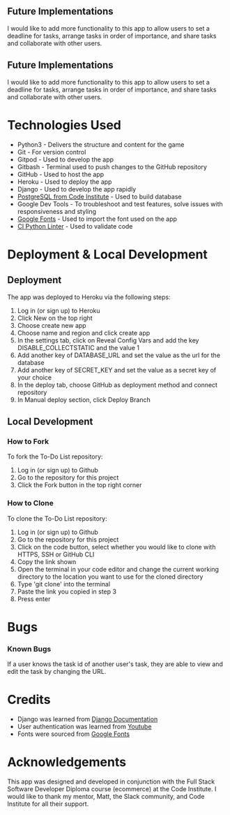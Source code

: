


## Future Implementations
 I would like to add more functionality to this app to allow users to set a deadline for tasks, arrange tasks in order of importance, and share tasks and collaborate with other users.

## Future Implementations
 I would like to add more functionality to this app to allow users to set a deadline for tasks, arrange tasks in order of importance, and share tasks and collaborate with other users.

# Technologies Used
* Python3 - Delivers the structure and content for the game
* Git - For version control
* Gitpod - Used to develop the app
* Gitbash - Terminal used to push changes to the GitHub repository
* GitHub - Used to host the app
* Heroku - Used to deploy the app
* Django - Used to develop the app rapidly
* [PostgreSQL from Code Institute](https://dbs.ci-dbs.net/) - Used to build database
* Google Dev Tools - To troubleshoot and test features, solve issues with responsiveness and styling
* [Google Fonts](https://fonts.google.com/) - Used to import the font used on the app
*  [CI Python Linter](https://pep8ci.herokuapp.com/) - Used to validate code

# Deployment & Local Development
## Deployment
The app was deployed to Heroku via the following steps:
1. Log in (or sign up) to Heroku
2. Click New on the top right
3. Choose create new app
4.  Choose name and region and click create app
5.  In the settings tab, click on Reveal Config Vars and add the key DISABLE_COLLECTSTATIC and the value 1
6. Add another key of DATABASE_URL and set the value as the url for the database
7. Add another key of SECRET_KEY and set the value as a secret key of your choice
8.   In the deploy tab, choose GitHub as deployment method and connect repository
9. In Manual deploy section, click Deploy Branch

## Local Development
### How to Fork
To fork the To-Do List repository:
1. Log in (or sign up) to Github
2. Go to the repository for this project
3. Click the Fork button in the top right corner

### How to Clone
To clone the To-Do List repository:
1. Log in (or sign up) to Github
2. Go to the repository for this project
3. Click on the code button, select whether you would like to clone with HTTPS, SSH or GitHub CLI
4. Copy the link shown
5. Open the terminal in your code editor and change the current working directory to the location you want to use for the cloned directory
6. Type 'git clone' into the terminal 
7.  Paste the link you copied in step 3
8. Press enter

# Bugs
### Known Bugs
If a user knows the task id of another user's task, they are able to view and edit the task by changing the URL.

# Credits
* Django was learned from [Django Documentation](https://docs.djangoproject.com/en/5.0/)
* User authentication was learned from [Youtube](https://youtu.be/CTrVDi3tt8o?si=lLjQ6_be5Kg-AFyg)
* Fonts were sourced from [Google Fonts](https://fonts.google.com/)

# Acknowledgements
This app was designed and developed in conjunction with the Full Stack Software Developer Diploma course (ecommerce) at the Code Institute. I would like to thank my mentor, Matt, the Slack community, and Code Institute for all their support.